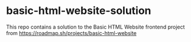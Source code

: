 # basic-html-website-solution
This repo contains a solution to the Basic HTML Website frontend project from https://roadmap.sh/projects/basic-html-website